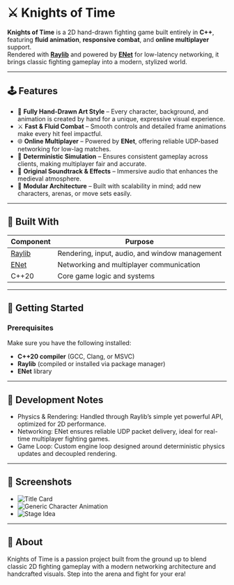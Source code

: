 # ⚔️ Knights of Time

**Knights of Time** is a 2D hand-drawn fighting game built entirely in **C++**, featuring **fluid animation**, **responsive combat**, and **online multiplayer** support.  
Rendered with **[Raylib](https://www.raylib.com/)** and powered by **[ENet](https://github.com/zpl-c/enet)** for low-latency networking, it brings classic fighting gameplay into a modern, stylized world.

---

## 🕹️ Features

- 🎨 **Fully Hand-Drawn Art Style** – Every character, background, and animation is created by hand for a unique, expressive visual experience.  
- ⚔️ **Fast & Fluid Combat** – Smooth controls and detailed frame animations make every hit feel impactful.  
- 🌐 **Online Multiplayer** – Powered by **ENet**, offering reliable UDP-based networking for low-lag matches.  
- 🧠 **Deterministic Simulation** – Ensures consistent gameplay across clients, making multiplayer fair and accurate.  
- 🎵 **Original Soundtrack & Effects** – Immersive audio that enhances the medieval atmosphere.  
- 🧩 **Modular Architecture** – Built with scalability in mind; add new characters, arenas, or move sets easily.

---

## 🧰 Built With

| Component | Purpose |
|------------|----------|
| [Raylib](https://www.raylib.com/) | Rendering, input, audio, and window management |
| [ENet](https://github.com/zpl-c/enet) | Networking and multiplayer communication |
| C++20 | Core game logic and systems |

---

## 🚀 Getting Started

### Prerequisites

Make sure you have the following installed:

- **C++20 compiler** (GCC, Clang, or MSVC)
- **Raylib** (compiled or installed via package manager)
- **ENet** library

---

## 🧠 Development Notes

- Physics & Rendering: Handled through Raylib’s simple yet powerful API, optimized for 2D performance.
- Networking: ENet ensures reliable UDP packet delivery, ideal for real-time multiplayer fighting games.
- Game Loop: Custom engine loop designed around deterministic physics updates and decoupled rendering.

---

## 📸 Screenshots

- ![Title Card](./KOTGame/resources/github/titleAndKnightHelmSword.jpg)
- ![Generic Character Animation](./KOTGame/resources/sprites/defaultPunch.png)
- ![Stage Idea](./KOTGame/resources/github/castleStage.jpg)

---

## 🏰 About

Knights of Time is a passion project built from the ground up to blend classic 2D fighting gameplay with a modern networking architecture and handcrafted visuals.
Step into the arena and fight for your era!
